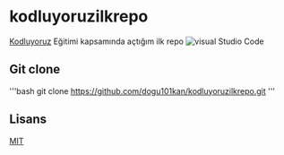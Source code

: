 # kodluyoruzilkrepo
[Kodluyoruz](https://www.kodluyoruz.org) Eğitimi kapsamında açtığım ilk repo
![visual Studio Code](https://code.visualstudio.com/assets/blogs/2021/10/20/vscode-dev.png)

## Git clone

'''bash
git clone https://github.com/dogu101kan/kodluyoruzilkrepo.git
'''
## Lisans
[MIT](https://choosealicense.com/licenses/mit/)


